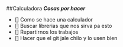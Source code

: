  
##Calculadora
_**Cosas por hacer**_
- [] Como se hace una calculador
- [] Buscar librerias que nos sirva pa esto
- [] Repartirnos los trabajos
- [] Hacer que el git jale chilo y lo usen bien
